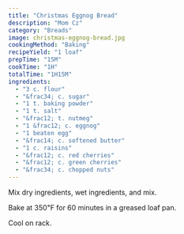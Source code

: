 ```yaml
---
title: "Christmas Eggnog Bread"
description: "Mom Cz"
category: "Breads"
image: christmas-eggnog-bread.jpg
cookingMethod: "Baking"
recipeYield: "1 loaf"
prepTime: "15M"
cookTime: "1H"
totalTime: "1H15M"
ingredients:
  - "3 c. flour"
  - "&frac34; c. sugar"
  - "1 t. baking powder"
  - "1 t. salt"
  - "&frac12; t. nutmeg"
  - "1 &frac12; c. eggnog"
  - "1 beaten egg"
  - "&frac14; c. softened butter"
  - "1 c. raisins"
  - "&frac12; c. red cherries"
  - "&frac12; c. green cherries"
  - "&frac34; c. chopped nuts"
---
```


Mix dry ingredients, wet ingredients, and mix.

Bake at 350&#8457; for 60 minutes in a greased loaf pan.

Cool on rack.